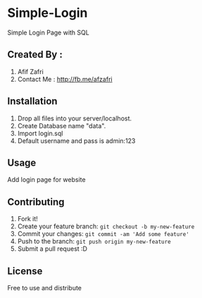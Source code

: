# Simple-Login
Simple Login Page with SQL

## Created By : 
1. Afif Zafri 
2. Contact Me : http://fb.me/afzafri

## Installation

1. Drop all files into your server/localhost.
2. Create Database name "data".
3. Import login.sql
4. Default username and pass is admin:123

## Usage

Add login page for website

## Contributing

1. Fork it!
2. Create your feature branch: `git checkout -b my-new-feature`
3. Commit your changes: `git commit -am 'Add some feature'`
4. Push to the branch: `git push origin my-new-feature`
5. Submit a pull request :D

## License

Free to use and distribute
